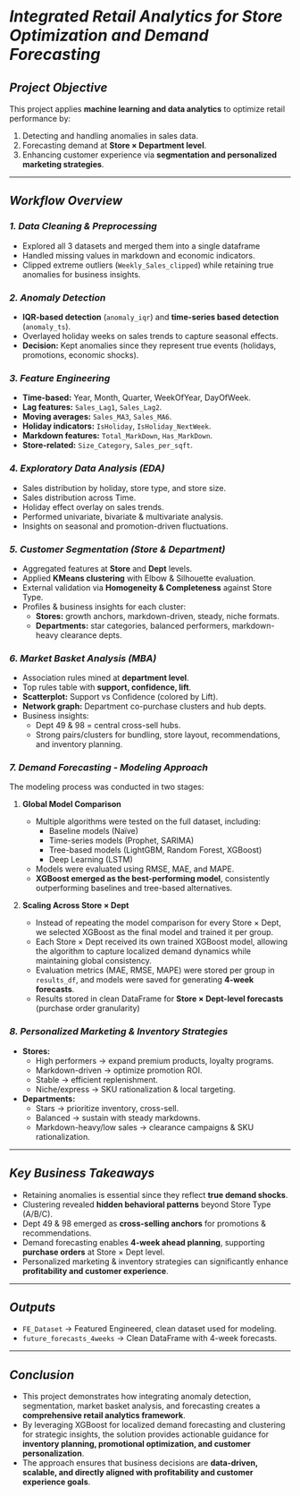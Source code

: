 # ***Integrated Retail Analytics for Store Optimization and Demand Forecasting***

## ***Project Objective***
This project applies **machine learning and data analytics** to optimize retail performance by:
1. Detecting and handling anomalies in sales data.
2. Forecasting demand at **Store × Department level**.
3. Enhancing customer experience via **segmentation and personalized marketing strategies**.

---

## ***Workflow Overview***

### *1. Data Cleaning & Preprocessing*
- Explored all 3 datasets and merged them into a single dataframe
- Handled missing values in markdown and economic indicators.
- Clipped extreme outliers (`Weekly_Sales_clipped`) while retaining true anomalies for business insights.

### *2. Anomaly Detection*
- **IQR-based detection** (`anomaly_iqr`) and **time-series based detection** (`anomaly_ts`).
- Overlayed holiday weeks on sales trends to capture seasonal effects.
- **Decision:** Kept anomalies since they represent true events (holidays, promotions, economic shocks).

### *3. Feature Engineering*
- **Time-based:** Year, Month, Quarter, WeekOfYear, DayOfWeek.
- **Lag features:** `Sales_Lag1`, `Sales_Lag2`.
- **Moving averages:** `Sales_MA3`, `Sales_MA6`.
- **Holiday indicators:** `IsHoliday`, `IsHoliday_NextWeek`.
- **Markdown features:** `Total_MarkDown`, `Has_MarkDown`.
- **Store-related:** `Size_Category`, `Sales_per_sqft`.

### *4. Exploratory Data Analysis (EDA)*
- Sales distribution by holiday, store type, and store size.
- Sales distribution across Time.
- Holiday effect overlay on sales trends.
- Performed univariate, bivariate & multivariate analysis. 
- Insights on seasonal and promotion-driven fluctuations.

### *5. Customer Segmentation (Store & Department)*
- Aggregated features at **Store** and **Dept** levels.
- Applied **KMeans clustering** with Elbow & Silhouette evaluation.
- External validation via **Homogeneity & Completeness** against Store Type.
- Profiles & business insights for each cluster:
  - **Stores:** growth anchors, markdown-driven, steady, niche formats.
  - **Departments:** star categories, balanced performers, markdown-heavy clearance depts.

### *6. Market Basket Analysis (MBA)*
- Association rules mined at **department level**.
- Top rules table with **support, confidence, lift**.
- **Scatterplot:** Support vs Confidence (colored by Lift).
- **Network graph:** Department co-purchase clusters and hub depts.
- Business insights:
  - Dept 49 & 98 = central cross-sell hubs.
  - Strong pairs/clusters for bundling, store layout, recommendations, and inventory planning.

### *7. Demand Forecasting - Modeling Approach*
The modeling process was conducted in two stages:

1. **Global Model Comparison**
   - Multiple algorithms were tested on the full dataset, including:
     - Baseline models (Naïve)
     - Time-series models (Prophet, SARIMA)
     - Tree-based models (LightGBM, Random Forest, XGBoost)
     - Deep Learning (LSTM)
   - Models were evaluated using RMSE, MAE, and MAPE.
   - **XGBoost emerged as the best-performing model**, consistently outperforming baselines and tree-based alternatives.

2. **Scaling Across Store × Dept**
   - Instead of repeating the model comparison for every Store × Dept, we selected XGBoost as the final model and trained it per group.
   - Each Store × Dept received its own trained XGBoost model, allowing the algorithm to capture localized demand dynamics while maintaining global consistency.
   - Evaluation metrics (MAE, RMSE, MAPE) were stored per group in `results_df`, and models were saved for generating **4-week forecasts**.
   - Results stored in clean DataFrame for **Store × Dept-level forecasts** (purchase order granularity)

### *8. Personalized Marketing & Inventory Strategies*
- **Stores:**
  - High performers → expand premium products, loyalty programs.
  - Markdown-driven → optimize promotion ROI.
  - Stable → efficient replenishment.
  - Niche/express → SKU rationalization & local targeting.
- **Departments:**
  - Stars → prioritize inventory, cross-sell.
  - Balanced → sustain with steady markdowns.
  - Markdown-heavy/low sales → clearance campaigns & SKU rationalization.

---

## ***Key Business Takeaways***
- Retaining anomalies is essential since they reflect **true demand shocks**.
- Clustering revealed **hidden behavioral patterns** beyond Store Type (A/B/C).
- Dept 49 & 98 emerged as **cross-selling anchors** for promotions & recommendations.
- Demand forecasting enables **4-week ahead planning**, supporting **purchase orders** at Store × Dept level.
- Personalized marketing & inventory strategies can significantly enhance **profitability and customer experience**.

---

## ***Outputs***
- `FE_Dataset` → Featured Engineered, clean dataset used for modeling.
- `future_forecasts_4weeks` → Clean DataFrame with 4-week forecasts.

---

## ***Conclusion***
- This project demonstrates how integrating anomaly detection, segmentation, market basket analysis, and forecasting creates a **comprehensive retail analytics framework**.  
- By leveraging XGBoost for localized demand forecasting and clustering for strategic insights, the solution provides actionable guidance for **inventory planning, promotional optimization, and customer personalization**.  
- The approach ensures that business decisions are **data-driven, scalable, and directly aligned with profitability and customer experience goals**.  